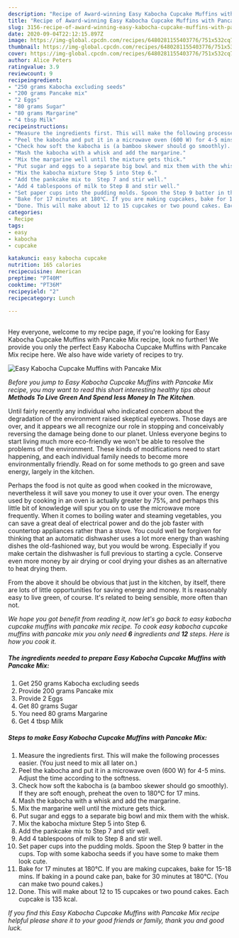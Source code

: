 ```yaml
---
description: "Recipe of Award-winning Easy Kabocha Cupcake Muffins with Pancake Mix"
title: "Recipe of Award-winning Easy Kabocha Cupcake Muffins with Pancake Mix"
slug: 3156-recipe-of-award-winning-easy-kabocha-cupcake-muffins-with-pancake-mix
date: 2020-09-04T22:12:15.897Z
image: https://img-global.cpcdn.com/recipes/6480281155403776/751x532cq70/easy-kabocha-cupcake-muffins-with-pancake-mix-recipe-main-photo.jpg
thumbnail: https://img-global.cpcdn.com/recipes/6480281155403776/751x532cq70/easy-kabocha-cupcake-muffins-with-pancake-mix-recipe-main-photo.jpg
cover: https://img-global.cpcdn.com/recipes/6480281155403776/751x532cq70/easy-kabocha-cupcake-muffins-with-pancake-mix-recipe-main-photo.jpg
author: Alice Peters
ratingvalue: 3.9
reviewcount: 9
recipeingredient:
- "250 grams Kabocha excluding seeds"
- "200 grams Pancake mix"
- "2 Eggs"
- "80 grams Sugar"
- "80 grams Margarine"
- "4 tbsp Milk"
recipeinstructions:
- "Measure the ingredients first. This will make the following processes easier. (You just need to mix all later on.)"
- "Peel the kabocha and put it in a microwave oven (600 W) for 4-5 mins. Adjust the time according to the softness."
- "Check how soft the kabocha is (a bamboo skewer should go smoothly). If they are soft enough, preheat the oven to 180℃ for 17 mins."
- "Mash the kabocha with a whisk and add the margarine."
- "Mix the margarine well until the mixture gets thick."
- "Put sugar and eggs to a separate big bowl and mix them with the whisk."
- "Mix the kabocha mixture Step 5 into Step 6."
- "Add the pankcake mix to  Step 7 and stir well."
- "Add 4 tablespoons of milk to Step 8 and stir well."
- "Set paper cups into the pudding molds. Spoon the Step 9 batter in the cups. Top with some kabocha seeds if you have some to make them look cute."
- "Bake for 17 minutes at 180℃. If you are making cupcakes, bake for 15-18 mins. If baking in a pound cake pan, bake for 30 minutes at 180°C. (You can make two pound cakes.)"
- "Done. This will make about 12 to 15 cupcakes or two pound cakes. Each cupcake is 135 kcal."
categories:
- Recipe
tags:
- easy
- kabocha
- cupcake

katakunci: easy kabocha cupcake 
nutrition: 165 calories
recipecuisine: American
preptime: "PT40M"
cooktime: "PT36M"
recipeyield: "2"
recipecategory: Lunch

---
```

<br>
Hey everyone, welcome to my recipe page, if you're looking for Easy Kabocha Cupcake Muffins with Pancake Mix recipe, look no further! We provide you only the perfect Easy Kabocha Cupcake Muffins with Pancake Mix recipe here. We also have wide variety of recipes to try.
<br>


![Easy Kabocha Cupcake Muffins with Pancake Mix](https://img-global.cpcdn.com/recipes/6480281155403776/751x532cq70/easy-kabocha-cupcake-muffins-with-pancake-mix-recipe-main-photo.jpg)

<i>Before you jump to Easy Kabocha Cupcake Muffins with Pancake Mix recipe, you may want to read this short interesting healthy tips about 
<strong>Methods To Live Green And Spend less Money In The Kitchen</strong>.</i>
</br>

Until fairly recently any individual who indicated concern about the degradation of the environment raised skeptical eyebrows. Those days are over, and it appears we all recognize our role in stopping and conceivably reversing the damage being done to our planet. Unless everyone begins to start living much more eco-friendly we won't be able to resolve the problems of the environment. These kinds of modifications need to start happening, and each individual family needs to become more environmentally friendly. Read on for some methods to go green and save energy, largely in the kitchen.

Perhaps the food is not quite as good when cooked in the microwave, nevertheless it will save you money to use it over your oven. The energy used by cooking in an oven is actually greater by 75%, and perhaps this little bit of knowledge will spur you on to use the microwave more frequently. When it comes to boiling water and steaming vegetables, you can save a great deal of electrical power and do the job faster with countertop appliances rather than a stove. You could well be forgiven for thinking that an automatic dishwasher uses a lot more energy than washing dishes the old-fashioned way, but you would be wrong. Especially if you make certain the dishwasher is full previous to starting a cycle. Conserve even more money by air drying or cool drying your dishes as an alternative to heat drying them.

From the above it should be obvious that just in the kitchen, by itself, there are lots of little opportunities for saving energy and money. It is reasonably easy to live green, of course. It's related to being sensible, more often than not.


<i>We hope you got benefit from reading it, now let's go back to easy kabocha cupcake muffins with pancake mix recipe. To cook easy kabocha cupcake muffins with pancake mix you only need <strong>6</strong> ingredients and <strong>12</strong> steps. Here is how you cook it.
</i>

##### The ingredients needed to prepare Easy Kabocha Cupcake Muffins with Pancake Mix:

1. Get 250 grams Kabocha excluding seeds
1. Provide 200 grams Pancake mix
1. Provide 2 Eggs
1. Get 80 grams Sugar
1. You need 80 grams Margarine
1. Get 4 tbsp Milk


##### Steps to make Easy Kabocha Cupcake Muffins with Pancake Mix:

1. Measure the ingredients first. This will make the following processes easier. (You just need to mix all later on.)
1. Peel the kabocha and put it in a microwave oven (600 W) for 4-5 mins. Adjust the time according to the softness.
1. Check how soft the kabocha is (a bamboo skewer should go smoothly). If they are soft enough, preheat the oven to 180℃ for 17 mins.
1. Mash the kabocha with a whisk and add the margarine.
1. Mix the margarine well until the mixture gets thick.
1. Put sugar and eggs to a separate big bowl and mix them with the whisk.
1. Mix the kabocha mixture Step 5 into Step 6.
1. Add the pankcake mix to  Step 7 and stir well.
1. Add 4 tablespoons of milk to Step 8 and stir well.
1. Set paper cups into the pudding molds. Spoon the Step 9 batter in the cups. Top with some kabocha seeds if you have some to make them look cute.
1. Bake for 17 minutes at 180℃. If you are making cupcakes, bake for 15-18 mins. If baking in a pound cake pan, bake for 30 minutes at 180°C. (You can make two pound cakes.)
1. Done. This will make about 12 to 15 cupcakes or two pound cakes. Each cupcake is 135 kcal.


<i>If you find this Easy Kabocha Cupcake Muffins with Pancake Mix recipe helpful please share it to your good friends or family, thank you and good luck.</i>
